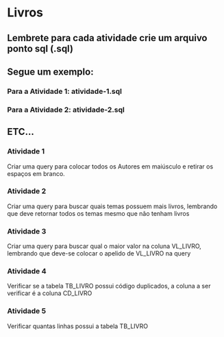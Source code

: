 # Livros

## Lembrete para cada atividade crie um arquivo ponto sql (.sql)
## Segue um exemplo:
### Para a Atividade 1: atividade-1.sql
### Para a Atividade 2: atividade-2.sql

## ETC...

### Atividade 1
Criar uma query para colocar todos os Autores em maiúsculo e retirar os espaços em branco.


### Atividade 2
Criar uma query para buscar quais temas possuem mais livros, lembrando que deve retornar todos os temas mesmo que não tenham livros


### Atividade 3
Criar uma query para buscar qual o maior valor na coluna VL_LIVRO, lembrando que deve-se colocar o apelido de VL_LIVRO na query


### Atividade 4 
Verificar se a tabela TB_LIVRO possui código duplicados, a coluna a ser verificar é a coluna CD_LIVRO


### Atividade 5
Verificar quantas linhas possui a tabela TB_LIVRO
